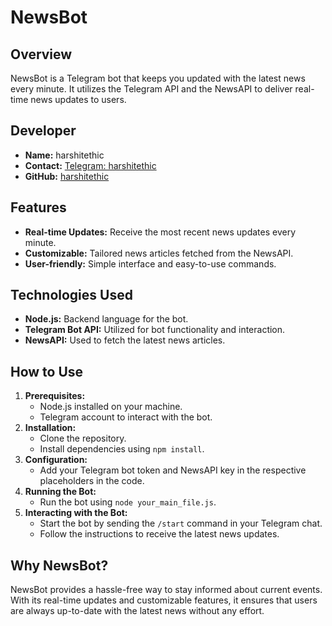   <h1>NewsBot</h1>

  <h2>Overview</h2>
  <p>NewsBot is a Telegram bot that keeps you updated with the latest news every minute. It utilizes the Telegram API and the NewsAPI to deliver real-time news updates to users.</p>

  <h2>Developer</h2>
  <ul>
    <li><strong>Name:</strong> harshitethic</li>
    <li><strong>Contact:</strong> <a href="https://t.me/harshitethic">Telegram: harshitethic</a></li>
    <li><strong>GitHub:</strong> <a href="https://github.com/harshitethic">harshitethic</a></li>
  </ul>

  <h2>Features</h2>
  <ul>
    <li><strong>Real-time Updates:</strong> Receive the most recent news updates every minute.</li>
    <li><strong>Customizable:</strong> Tailored news articles fetched from the NewsAPI.</li>
    <li><strong>User-friendly:</strong> Simple interface and easy-to-use commands.</li>
  </ul>

  <h2>Technologies Used</h2>
  <ul>
    <li><strong>Node.js:</strong> Backend language for the bot.</li>
    <li><strong>Telegram Bot API:</strong> Utilized for bot functionality and interaction.</li>
    <li><strong>NewsAPI:</strong> Used to fetch the latest news articles.</li>
  </ul>

  <h2>How to Use</h2>
  <ol>
    <li><strong>Prerequisites:</strong>
      <ul>
        <li>Node.js installed on your machine.</li>
        <li>Telegram account to interact with the bot.</li>
      </ul>
    </li>
    <li><strong>Installation:</strong>
      <ul>
        <li>Clone the repository.</li>
        <li>Install dependencies using <code>npm install</code>.</li>
      </ul>
    </li>
    <li><strong>Configuration:</strong>
      <ul>
        <li>Add your Telegram bot token and NewsAPI key in the respective placeholders in the code.</li>
      </ul>
    </li>
    <li><strong>Running the Bot:</strong>
      <ul>
        <li>Run the bot using <code>node your_main_file.js</code>.</li>
      </ul>
    </li>
    <li><strong>Interacting with the Bot:</strong>
      <ul>
        <li>Start the bot by sending the <code>/start</code> command in your Telegram chat.</li>
        <li>Follow the instructions to receive the latest news updates.</li>
      </ul>
    </li>
  </ol>

  <h2>Why NewsBot?</h2>
  <p>NewsBot provides a hassle-free way to stay informed about current events. With its real-time updates and customizable features, it ensures that users are always up-to-date with the latest news without any effort.</p>
